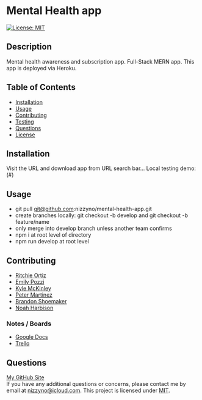 # Mental Health app
[![License: MIT](https://img.shields.io/badge/License-MIT-yellow.svg)](https://opensource.org/licenses/MIT)

## Description
Mental health awareness and subscription app. Full-Stack MERN app. This app is deployed via Heroku.

## Table of Contents
- [Installation](#installation)
- [Usage](#usage)
- [Contributing](#contributing)
- [Testing](#testing)
- [Questions](#questions)
- [License](#license)

## Installation
Visit the URL and download app from URL search bar...
Local testing demo: (#)

## Usage
- git pull git@github.com:nizzyno/mental-health-app.git
- create branches locally: git checkout -b develop and git checkout -b feature/name
- only merge into develop branch unless another team confirms
- npm i at root level of directory
- npm run develop at root level

## Contributing
- [Ritchie Ortiz](https://www.GitHub.com/xRitchie91)
- [Emily Pozzi](https://www.GitHub.com/emilyepozzi)
- [Kyle McKinley](https://www.GitHub.com/kjmckinley)
- [Peter Martinez](https://www.GitHub.com/Pmarti53)
- [Brandon Shoemaker](https://github.com/BrandonShoemaker)
- [Noah Harbison](https://github.com/nizzyno)

### Notes / Boards
- [Google Docs](https://docs.google.com/document/d/1KBFv-zkKeTiOiuLJaKDtwle0ZHDEyTbklDi0fOT2uII/edit?ts=60ece869)
- [Trello](https://trello.com/b/ftxa9eSU/tims-cookies)

## Questions
[My GitHub Site](https://www.github.com/nizzyno)\
 If you have any additional questions or concerns, please contact me by email at <nizzyno@icloud.com>.
This project is licensed under [MIT](https://opensource.org/licenses/MIT).
